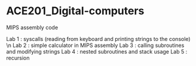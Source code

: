 # ACE201_Digital-computers

MIPS assembly code

Lab 1 : syscalls (reading from keyboard and printing strings to the console) \n
Lab 2 : simple calculator in MIPS assembly
Lab 3 : calling subroutines and modifying strings
Lab 4 : nested subroutines and stack usage
Lab 5 : recursion
